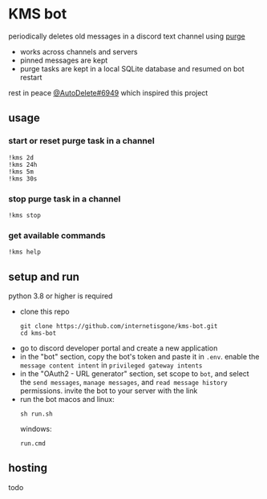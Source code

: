 # KMS bot
periodically deletes old messages in a discord text channel using [purge](https://discordpy.readthedocs.io/en/stable/api.html?highlight=purge#discord.TextChannel.purge)<br>
- works across channels and servers
- pinned messages are kept
- purge tasks are kept in a local SQLite database and resumed on bot restart<br>

rest in peace [@AutoDelete#6949](https://github.com/riking/AutoDelete) which inspired this project

## usage
### start or reset purge task in a channel
`!kms 2d`<br>
`!kms 24h`<br>
`!kms 5m`<br>
`!kms 30s`<br>
### stop purge task in a channel
`!kms stop`
### get available commands
`!kms help`

## setup and run
python 3.8 or higher is required<br>
- clone this repo
    ```
    git clone https://github.com/internetisgone/kms-bot.git
    cd kms-bot
    ```
- go to discord developer portal and create a new application 
- in the "bot" section, copy the bot's token and paste it in `.env`. enable the `message content intent` in `privileged gateway intents`
- in the "OAuth2 - URL generator" section, set scope to `bot`, and select the `send messages`, `manage messages`, and `read message history` permissions. invite the bot to your server with the link 
- run the bot
    macos and linux:
    ```
    sh run.sh
    ```
    windows:
    ```
    run.cmd
    ```
## hosting
todo